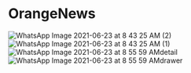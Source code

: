 # OrangeNews
![WhatsApp Image 2021-06-23 at 8 43 25 AM (2)](https://user-images.githubusercontent.com/71092412/123057417-c333b880-d3ff-11eb-84a5-9af81fd9c25a.jpeg)
![WhatsApp Image 2021-06-23 at 8 43 25 AM (1)](https://user-images.githubusercontent.com/71092412/123057357-b616c980-d3ff-11eb-82cb-c40dda400eca.jpeg)
![WhatsApp Image 2021-06-23 at 8 55 59 AMdetail](https://user-images.githubusercontent.com/71092412/123058809-15c1a480-d401-11eb-8cb4-530e5328dbec.jpeg)
![WhatsApp Image 2021-06-23 at 8 55 59 AMdrawer](https://user-images.githubusercontent.com/71092412/123058864-21ad6680-d401-11eb-9936-b9b556aa09e7.jpeg)


